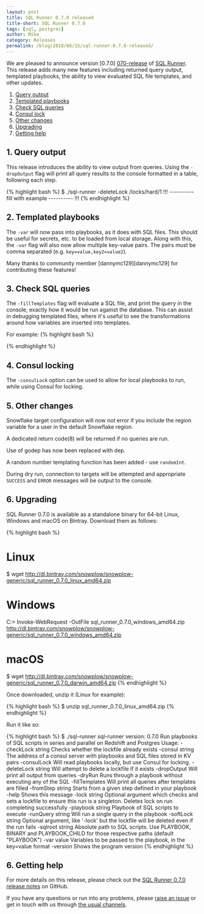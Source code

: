 ```yaml
---
layout: post
title: SQL Runner 0.7.0 released
title-short: SQL Runner 0.7.0
tags: [sql, postgres]
author: Mike
category: Releases
permalink: /blog/2018/08/15/sql-runner-0.7.0-released/
---
```


We are pleased to announce version [0.7.0] [070-release] of [SQL Runner][repo]. This release adds many new features including returned query output, templated playbooks, the ability to view evaluated SQL file templates, and other updates.

1. [Query output](#query-output)
2. [Templated playbooks](#templated-playbooks)
3. [Check SQL queries](#check-sql)
4. [Consul lock](#consul-lock)
5. [Other changes](#other-changes)
6. [Upgrading](#upgrading)
7. [Getting help](#help)

<!--more-->

<h2 id="query-output">1. Query output</h2>

This release introduces the ability to view output from queries. Using the `-dropOutput` flag will print all query results to the console formatted in a table, following each step.

{% highlight bash %}
$ ./sql-runner -deleteLock /locks/hard/1
!!! ---------- fill with example ---------- !!!
{% endhighlight %}

<h2 id="templated-playbooks">2. Templated playbooks</h2>

The `-var` will now pass into playbooks, as it does with SQL files. This should be useful for secrets, etc. to be loaded from local storage. Along with this, the `-var` flag will also now allow multiple key-value pairs. The pairs must be comma separated (e.g. `key=value,key2=value2`).

Many thanks to community member [dannymc129][dannymc129] for contributing these features!

<h2 id="check-sql">3. Check SQL queries</h2>

The `-fillTemplates` flag will evaluate a SQL file, and print the query in the console, exactly how it would be run against the database. This can assist in debugging templated files, where it's useful to see the transformations around how variables are inserted into templates.

For example:
{% highlight bash %}

{% endhighlight %}

<h2 id="consul-lock">4. Consul locking</h2>

The `-consulLock` option can be used to allow for local playbooks to run, while using Consul for locking.

<h2 id="other-changes">5. Other changes</h2>

Snowflake target configuration will now not error if you include the region variable for a user in the default Snowflake region.

A dedicated return code(8) will be returned if no queries are run.

Use of godep has now been replaced with dep.

A random number templating function has been added - use `randomInt`.

During dry run, connection to targets will be attempted and appropriate `SUCCESS` and `ERROR` messages will be output to the console.

<h2 id="upgrading">6. Upgrading</h2>

SQL Runner 0.7.0 is available as a standalone binary for 64-bit Linux, Windows and macOS on Bintray. Download them as follows:

{% highlight bash %}
# Linux
$ wget http://dl.bintray.com/snowplow/snowplow-generic/sql_runner_0.7.0_linux_amd64.zip

# Windows
C:\> Invoke-WebRequest -OutFile sql_runner_0.7.0_windows_amd64.zip http://dl.bintray.com/snowplow/snowplow-generic/sql_runner_0.7.0_windows_amd64.zip

# macOS
$ wget http://dl.bintray.com/snowplow/snowplow-generic/sql_runner_0.7.0_darwin_amd64.zip
{% endhighlight %}

Once downloaded, unzip it (Linux for example):

{% highlight bash %}
$ unzip sql_runner_0.7.0_linux_amd64.zip
{% endhighlight %}

Run it like so:

{% highlight bash %}
$ ./sql-runner
sql-runner version: 0.7.0
Run playbooks of SQL scripts in series and parallel on Redshift and Postgres
Usage:
  -checkLock string
      Checks whether the lockfile already exists
  -consul string
      The address of a consul server with playbooks and SQL files stored in KV pairs
  -consulLock
      Will read playbooks locally, but use Consul for locking.
  -deleteLock string
      Will attempt to delete a lockfile if it exists
  -dropOutput
      Will print all output from queries
  -dryRun
      Runs through a playbook without executing any of the SQL
  -fillTemplates
      Will print all queries after templates are filled
  -fromStep string
      Starts from a given step defined in your playbook
  -help
      Shows this message
  -lock string
      Optional argument which checks and sets a lockfile to ensure this run is a singleton. Deletes lock on run completing successfully
  -playbook string
      Playbook of SQL scripts to execute
  -runQuery string
      Will run a single query in the playbook
  -softLock string
      Optional argument, like '-lock' but the lockfile will be deleted even if the run fails
  -sqlroot string
      Absolute path to SQL scripts. Use PLAYBOOK, BINARY and PLAYBOOK_CHILD for those respective paths (default "PLAYBOOK")
  -var value
      Variables to be passed to the playbook, in the key=value format
  -version
      Shows the program version
{% endhighlight %}

<h2 id="help">6. Getting help</h2>

For more details on this release, please check out the [SQL Runner 0.7.0 release notes][070-release] on GitHub.

If you have any questions or run into any problems, please [raise an issue][issues] or get in touch with us through [the usual channels][talk-to-us].

[lritter]: https://github.com/lritter
[pull-62]: https://github.com/snowplow/sql-runner/pull/62
[issue-57]: https://github.com/snowplow/sql-runner/issues/57
[issue-73]: https://github.com/snowplow/sql-runner/issues/73

[consul]: https://www.consul.io/
[repo]: https://github.com/snowplow/sql-runner
[issues]: https://github.com/snowplow/sql-runner/issues
[070-release]: https://github.com/snowplow/sql-runner/releases/tag/0.7.0
[talk-to-us]: https://github.com/snowplow/snowplow/wiki/Talk-to-us